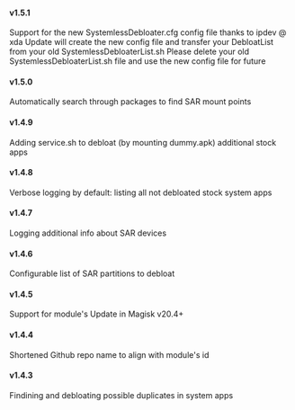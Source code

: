 #### v1.5.1 

Support for the new SystemlessDebloater.cfg config file thanks to ipdev @ xda
Update will create the new config file and transfer your DebloatList from your old SystemlessDebloaterList.sh
Please delete your old SystemlessDebloaterList.sh file and use the new config file for future

#### v1.5.0 

Automatically search through packages to find SAR mount points

#### v1.4.9 

Adding service.sh to debloat (by mounting dummy.apk) additional stock apps

#### v1.4.8 

Verbose logging by default: listing all not debloated stock system apps 

#### v1.4.7 

Logging additional info about SAR devices 

#### v1.4.6 

Configurable list of SAR partitions to debloat

#### v1.4.5 

Support for module's Update in Magisk v20.4+

#### v1.4.4

Shortened Github repo name to align with module's id

#### v1.4.3

Findining and debloating possible duplicates in system apps
